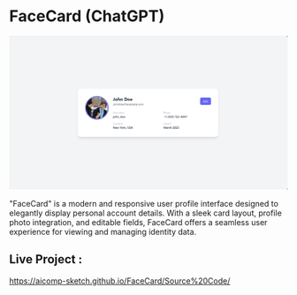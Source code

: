 # FaceCard (ChatGPT)

![My Screenshot](Images/Image1.PNG)

"FaceCard" is a modern and responsive user profile interface designed to elegantly display personal account details. With a sleek card layout, profile photo integration, and editable fields, FaceCard offers a seamless user experience for viewing and managing identity data.

## Live Project :
https://aicomp-sketch.github.io/FaceCard/Source%20Code/
